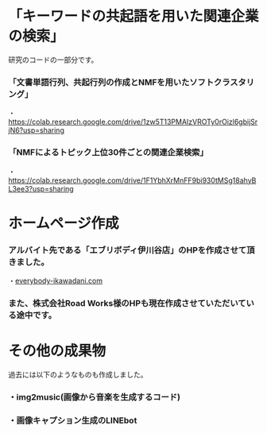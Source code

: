 # 「キーワードの共起語を用いた関連企業の検索」
 研究のコードの一部分です。
### 「文書単語行列、共起行列の作成とNMFを用いたソフトクラスタリング」
・https://colab.research.google.com/drive/1zw5T13PMAIzVROTy0rOizl6gbijSrjN6?usp=sharing

### 「NMFによるトピック上位30件ごとの関連企業検索」
・https://colab.research.google.com/drive/1F1YbhXrMnFF9bi930tMSg18ahyBL3ee3?usp=sharing 




# ホームページ作成 
### アルバイト先である「エブリボディ伊川谷店」のHPを作成させて頂きました。
・[everybody-ikawadani.com](https://everybody-ikawadani.com/)

### また、株式会社Road Works様のHPも現在作成させていただいている途中です。

# その他の成果物
過去には以下のようなものも作成しました。
### ・img2music(画像から音楽を生成するコード)
### ・画像キャプション生成のLINEbot

